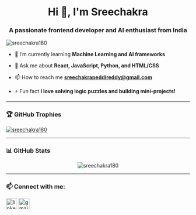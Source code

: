 <h1 align="center">Hi 👋, I'm Sreechakra</h1>
<h3 align="center">A passionate frontend developer and AI enthusiast from India</h3>

<p align="left"> <img src="https://komarev.com/ghpvc/?username=sreechakra180&label=Profile%20views&color=0e75b6&style=flat" alt="sreechakra180" /> </p>

- 🌱 I’m currently learning **Machine Learning and AI frameworks**

- 💬 Ask me about **React, JavaScript, Python, and HTML/CSS**

- 📫 How to reach me **sreechakrapeddireddy@gmail.com**

- ⚡ Fun fact **I love solving logic puzzles and building mini-projects!**

---

### 🏆 GitHub Trophies

<p align="left">
  <a href="https://github.com/ryo-ma/github-profile-trophy">
    <img src="https://github-profile-trophy.vercel.app/?username=sreechakra180&title=Commit" alt="sreechakra180" />
  </a>
</p>

---

### 📊 GitHub Stats


<p align="center">
  <img src="https://github-readme-streak-stats.herokuapp.com/?user=sreechakra180&" alt="sreechakra180" />
</p>

---

### 📫 Connect with me:

<p align="left">
  <a href="https://www.linkedin.com/in/sree-chakra-reddy-825724257/" target="blank"><img align="center" src="https://cdn.jsdelivr.net/npm/simple-icons@3.0.1/icons/linkedin.svg" alt="linkedin" height="30" width="30" /></a>
  <a href="mailto:sreechakrapeddireddy@gmail.com"><img align="center" src="https://cdn.jsdelivr.net/npm/simple-icons@3.0.1/icons/gmail.svg" alt="gmail" height="30" width="30" /></a>
</p>
